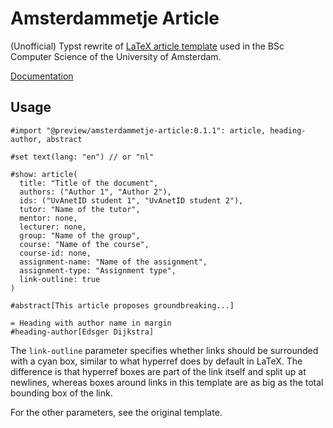 # Amsterdammetje Article

(Unofficial) Typst rewrite of [LaTeX article template](https://www.overleaf.com/latex/templates/uva-informatica-template-artikel/dsjkstcpphny)
used in the BSc Computer Science of the University of Amsterdam.

[Documentation](https://github.com/qu1ncyk/amsterdammetje-article-typst/releases/download/v0.1.1/docs.pdf)

## Usage

```typst
#import "@preview/amsterdammetje-article:0.1.1": article, heading-author, abstract

#set text(lang: "en") // or "nl"

#show: article(
  title: "Title of the document",
  authors: ("Author 1", "Author 2"),
  ids: ("UvAnetID student 1", "UvAnetID student 2"),
  tutor: "Name of the tutor",
  mentor: none,
  lecturer: none,
  group: "Name of the group",
  course: "Name of the course",
  course-id: none,
  assignment-name: "Name of the assignment",
  assignment-type: "Assignment type",
  link-outline: true
)

#abstract[This article proposes groundbreaking...]

= Heading with author name in margin
#heading-author[Edsger Dijkstra]
```

The `link-outline` parameter specifies whether links should be surrounded with a cyan box,
similar to what hyperref does by default in LaTeX.
The difference is that hyperref boxes are part of the link itself
and split up at newlines,
whereas boxes around links in this template are as big as the total bounding box of the link.

For the other parameters, see the original template.
